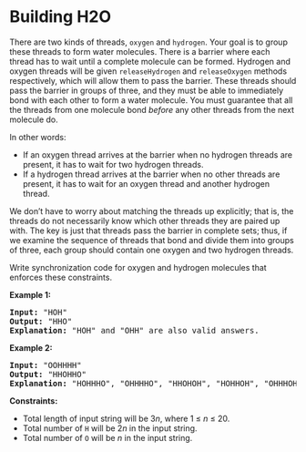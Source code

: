 # Building H2O

There are two kinds of threads, `oxygen` and `hydrogen`. Your goal is to group these threads to form water molecules. There is a barrier where each thread has to wait until a complete molecule can be formed. Hydrogen and oxygen threads will be given `releaseHydrogen` and `releaseOxygen` methods respectively, which will allow them to pass the barrier. These threads should pass the barrier in groups of three, and they must be able to immediately bond with each other to form a water molecule. You must guarantee that all the threads from one molecule bond *before* any other threads from the next molecule do.

In other words:

* If an oxygen thread arrives at the barrier when no hydrogen threads are present, it has to wait for two hydrogen threads.
* If a hydrogen thread arrives at the barrier when no other threads are present, it has to wait for an oxygen thread and another hydrogen thread.

We don’t have to worry about matching the threads up explicitly; that is, the threads do not necessarily know which other threads they are paired up with. The key is just that threads pass the barrier in complete sets; thus, if we examine the sequence of threads that bond and divide them into groups of three, each group should contain one oxygen and two hydrogen threads.

Write synchronization code for oxygen and hydrogen molecules that enforces these constraints.

**Example 1:**

<pre><strong>Input: </strong><span id="example-input-1-1">"HOH"</span>
<strong>Output: </strong><span id="example-output-1">"HHO"
<strong>Explanation:</strong> "HOH" and "OHH" are also valid answers.</span>
</pre>

**Example 2:**

<pre><strong>Input: </strong><span id="example-input-1-1">"OOHHHH"</span>
<strong>Output: </strong><span id="example-output-1">"HHOHHO"
<strong>Explanation:</strong> "HOHHHO", "OHHHHO", "HHOHOH", "HOHHOH", "OHHHOH", "HHOOHH", "HOHOHH" and "OHHOHH" are also valid answers.</span>
</pre>

**Constraints:**

* Total length of input string will be 3*n*, where 1 ≤ *n* ≤ 20.
* Total number of `H` will be 2*n* in the input string.
* Total number of `O` will be *n* in the input string.
